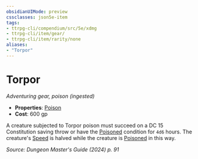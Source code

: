```yaml
---
obsidianUIMode: preview
cssclasses: json5e-item
tags:
- ttrpg-cli/compendium/src/5e/xdmg
- ttrpg-cli/item/gear/
- ttrpg-cli/item/rarity/none
aliases: 
- "Torpor"
---
```

# Torpor
*Adventuring gear, poison (ingested)*  

- **Properties**: [Poison](item-properties.md#Poison)
- **Cost**: 600 gp

A creature subjected to Torpor poison must succeed on a DC 15 Constitution saving throw or have the [Poisoned](conditions.md#Poisoned) condition for `4d6` hours. The creature's [Speed](speed-xphb.md) is halved while the creature is [Poisoned](conditions.md#Poisoned) in this way.

*Source: Dungeon Master's Guide (2024) p. 91*